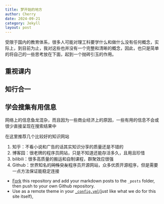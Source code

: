 ```yaml
---
title: 梦开始的地方
author: Cherry
date: 2024-09-21
category: Jekyll
layout: post
---
```


受限于国内的教育体系，很多人可能对理工科要学什么和做什么没有任何概念，实际上，到目前为止，我对这些也并没有一个完整和清晰的概念，因此，也只是简单的将自己的一些思考放在下面，起到一个抛砖引玉的作用。

## 重视课内

## 知行合一

## 学会搜集有用信息

网络上的信息鱼龙混杂，而且因为一些商业经济上的原因，一些有用的信息不会或很少直接呈现在搜索结果中

在这里推荐几个比较好的知识网站
1. 知乎：不看小说和广告的话其实知识分享的质量还是不错的
2. 博客园：很老牌的程序员网站，只是不知道还能存活多久，且用且珍惜
3. bilibili：很多高质量的搬运和自制课程，群聚效应很强
4. Github：世界知名的~~同性交友~~程序员开源网站，众多优质开源程序，但是需要一点方法保证能稳定连接


- [Fork][5] this repository and add your markdown posts to the `_posts` folder, then
  push to your own Github repository.
- Use as a remote theme in your [`_config.yml`][6](just like what we do for this
  site itself),


[1]: https://pages.github.com
[2]: https://github.com/sighingnow/jekyll-gitbook/fork
[3]: https://pages.github.com/themes
[4]: https://docs.github.com/en/pages/setting-up-a-github-pages-site-with-jekyll/adding-a-theme-to-your-github-pages-site-using-jekyll
[5]: https://github.com/sighingnow/jekyll-gitbook/fork
[6]: https://github.com/sighingnow/jekyll-gitbook/blob/master/_config.yml
